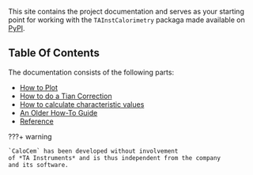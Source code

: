 This site contains the project documentation and serves as your starting point
for working with the `TAInstCalorimetry` packaga made available 
on [PyPI](https://pypi.org/project/tainstcalorimetry/).

## Table Of Contents

The documentation consists of the following parts:

* [How to Plot](plotting_example.ipynb)
* [How to do a Tian Correction](tian.md)
* [How to calculate characteristic values](quantification.md)
* [An Older How-To Guide](how-to-guide.md)
* [Reference](reference.md)

???+ warning

    `CaloCem` has been developed without involvement
    of *TA Instruments* and is thus independent from the company 
    and its software.